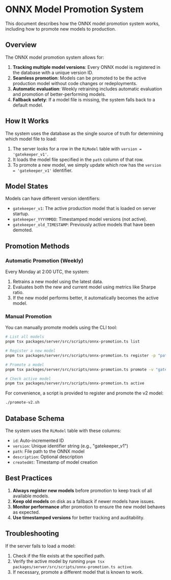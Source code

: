 # ONNX Model Promotion System

This document describes how the ONNX model promotion system works, including how to promote new models to production.

## Overview

The ONNX model promotion system allows for:

1. **Tracking multiple model versions**: Every ONNX model is registered in the database with a unique version ID.
2. **Seamless promotion**: Models can be promoted to be the active production model without code changes or redeployments.
3. **Automatic evaluation**: Weekly retraining includes automatic evaluation and promotion of better-performing models.
4. **Fallback safety**: If a model file is missing, the system falls back to a default model.

## How It Works

The system uses the database as the single source of truth for determining which model file to load:

1. The server looks for a row in the `RLModel` table with `version = 'gatekeeper_v1'`.
2. It loads the model file specified in the `path` column of that row.
3. To promote a new model, we simply update which row has the `version = 'gatekeeper_v1'` identifier.

## Model States

Models can have different version identifiers:

- `gatekeeper_v1`: The active production model that is loaded on server startup.
- `gatekeeper_YYYYMMDD`: Timestamped model versions (not active).
- `gatekeeper_old_TIMESTAMP`: Previously active models that have been demoted.

## Promotion Methods

### Automatic Promotion (Weekly)

Every Monday at 2:00 UTC, the system:

1. Retrains a new model using the latest data.
2. Evaluates both the new and current model using metrics like Sharpe ratio.
3. If the new model performs better, it automatically becomes the active model.

### Manual Promotion

You can manually promote models using the CLI tool:

```bash
# List all models
pnpm tsx packages/server/src/scripts/onnx-promotion.ts list

# Register a new model
pnpm tsx packages/server/src/scripts/onnx-promotion.ts register -p "path/to/model.onnx" -n "Description"

# Promote a model
pnpm tsx packages/server/src/scripts/onnx-promotion.ts promote -v "gatekeeper_20250603"

# Check active model
pnpm tsx packages/server/src/scripts/onnx-promotion.ts active
```

For convenience, a script is provided to register and promote the v2 model:

```bash
./promote-v2.sh
```

## Database Schema

The system uses the `RLModel` table with these columns:

- `id`: Auto-incremented ID
- `version`: Unique identifier string (e.g., "gatekeeper_v1")
- `path`: File path to the ONNX model
- `description`: Optional description
- `createdAt`: Timestamp of model creation

## Best Practices

1. **Always register new models** before promotion to keep track of all available models.
2. **Keep old models** on disk as a fallback if newer models have issues.
3. **Monitor performance** after promotion to ensure the new model behaves as expected.
4. **Use timestamped versions** for better tracking and auditability.

## Troubleshooting

If the server fails to load a model:

1. Check if the file exists at the specified path.
2. Verify the active model by running `pnpm tsx packages/server/src/scripts/onnx-promotion.ts active`.
3. If necessary, promote a different model that is known to work. 